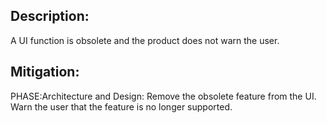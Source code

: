 ## Description:

A UI function is obsolete and the product does not warn the user.



## Mitigation:


PHASE:Architecture and Design:
Remove the obsolete feature from the UI. Warn the user that the feature is no longer supported.

